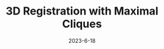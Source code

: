 ---
title: "3D Registration with Maximal Cliques"
collection: publications
permalink: /publication/2010-10-01-paper-title-number-2
excerpt: 'Best Student Paper Award of CVPR2023'
date: 2023-6-18
venue: 'Conference on Computer Vision and Pattern Recognition'
paperurl: 'https://openaccess.thecvf.com/content/CVPR2023/html/Zhang_3D_Registration_With_Maximal_Cliques_CVPR_2023_paper.html'
citation: 'Zhang X, Yang J, Zhang S, et al. 3D Registration with Maximal Cliques[C]//Proceedings of the IEEE/CVF Conference on Computer Vision and Pattern Recognition. 2023: 17745-17754.'
---